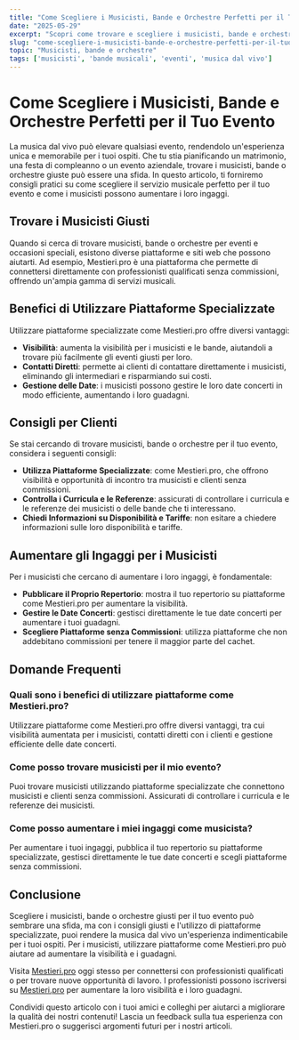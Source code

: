 ```yaml
---
title: "Come Scegliere i Musicisti, Bande e Orchestre Perfetti per il Tuo Evento"
date: "2025-05-29"
excerpt: "Scopri come trovare e scegliere i musicisti, bande e orchestre ideali per il tuo evento. Consigli pratici per clienti e musicisti per rendere la musica dal vivo un'esperienza indimenticabile."
slug: "come-scegliere-i-musicisti-bande-e-orchestre-perfetti-per-il-tuo-evento"
topic: "Musicisti, bande e orchestre"
tags: ['musicisti', 'bande musicali', 'eventi', 'musica dal vivo']
---
```

# Come Scegliere i Musicisti, Bande e Orchestre Perfetti per il Tuo Evento

La musica dal vivo può elevare qualsiasi evento, rendendolo un'esperienza unica e memorabile per i tuoi ospiti. Che tu stia pianificando un matrimonio, una festa di compleanno o un evento aziendale, trovare i musicisti, bande o orchestre giuste può essere una sfida. In questo articolo, ti forniremo consigli pratici su come scegliere il servizio musicale perfetto per il tuo evento e come i musicisti possono aumentare i loro ingaggi.

## Trovare i Musicisti Giusti

Quando si cerca di trovare musicisti, bande o orchestre per eventi e occasioni speciali, esistono diverse piattaforme e siti web che possono aiutarti. Ad esempio, Mestieri.pro è una piattaforma che permette di connettersi direttamente con professionisti qualificati senza commissioni, offrendo un'ampia gamma di servizi musicali.

## Benefici di Utilizzare Piattaforme Specializzate

Utilizzare piattaforme specializzate come Mestieri.pro offre diversi vantaggi:
- **Visibilità**: aumenta la visibilità per i musicisti e le bande, aiutandoli a trovare più facilmente gli eventi giusti per loro.
- **Contatti Diretti**: permette ai clienti di contattare direttamente i musicisti, eliminando gli intermediari e risparmiando sui costi.
- **Gestione delle Date**: i musicisti possono gestire le loro date concerti in modo efficiente, aumentando i loro guadagni.

## Consigli per Clienti

Se stai cercando di trovare musicisti, bande o orchestre per il tuo evento, considera i seguenti consigli:
- **Utilizza Piattaforme Specializzate**: come Mestieri.pro, che offrono visibilità e opportunità di incontro tra musicisti e clienti senza commissioni.
- **Controlla i Curricula e le Referenze**: assicurati di controllare i curricula e le referenze dei musicisti o delle bande che ti interessano.
- **Chiedi Informazioni su Disponibilità e Tariffe**: non esitare a chiedere informazioni sulle loro disponibilità e tariffe.

## Aumentare gli Ingaggi per i Musicisti

Per i musicisti che cercano di aumentare i loro ingaggi, è fondamentale:
- **Pubblicare il Proprio Repertorio**: mostra il tuo repertorio su piattaforme come Mestieri.pro per aumentare la visibilità.
- **Gestire le Date Concerti**: gestisci direttamente le tue date concerti per aumentare i tuoi guadagni.
- **Scegliere Piattaforme senza Commissioni**: utilizza piattaforme che non addebitano commissioni per tenere il maggior parte del cachet.

## Domande Frequenti

### Quali sono i benefici di utilizzare piattaforme come Mestieri.pro?
Utilizzare piattaforme come Mestieri.pro offre diversi vantaggi, tra cui visibilità aumentata per i musicisti, contatti diretti con i clienti e gestione efficiente delle date concerti.

### Come posso trovare musicisti per il mio evento?
Puoi trovare musicisti utilizzando piattaforme specializzate che connettono musicisti e clienti senza commissioni. Assicurati di controllare i curricula e le referenze dei musicisti.

### Come posso aumentare i miei ingaggi come musicista?
Per aumentare i tuoi ingaggi, pubblica il tuo repertorio su piattaforme specializzate, gestisci direttamente le tue date concerti e scegli piattaforme senza commissioni.

## Conclusione

Scegliere i musicisti, bande o orchestre giusti per il tuo evento può sembrare una sfida, ma con i consigli giusti e l'utilizzo di piattaforme specializzate, puoi rendere la musica dal vivo un'esperienza indimenticabile per i tuoi ospiti. Per i musicisti, utilizzare piattaforme come Mestieri.pro può aiutare ad aumentare la visibilità e i guadagni. 

Visita [Mestieri.pro](https://mestieri.pro/info) oggi stesso per connettersi con professionisti qualificati o per trovare nuove opportunità di lavoro. I professionisti possono iscriversi su [Mestieri.pro](https://mestieri.pro/info) per aumentare la loro visibilità e i loro guadagni.

Condividi questo articolo con i tuoi amici e colleghi per aiutarci a migliorare la qualità dei nostri contenuti! Lascia un feedback sulla tua esperienza con Mestieri.pro o suggerisci argomenti futuri per i nostri articoli.